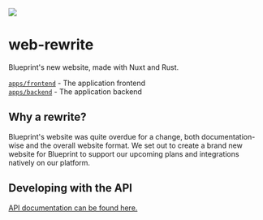 ![](https://github.com/user-attachments/assets/047771c7-0230-49ea-8ee3-820eefe37f1e)

# web-rewrite

Blueprint's new website, made with Nuxt and Rust.

[`apps/frontend`](/apps/frontend) - The application frontend\
[`apps/backend`](/apps/backend) - The application backend

## Why a rewrite?

Blueprint's website was quite overdue for a change, both documentation-wise and the overall website format. We set out to create a brand new website for Blueprint to support our upcoming plans and integrations natively on our platform.

## Developing with the API

[API documentation can be found here.](https://blueprint.zip/api)
